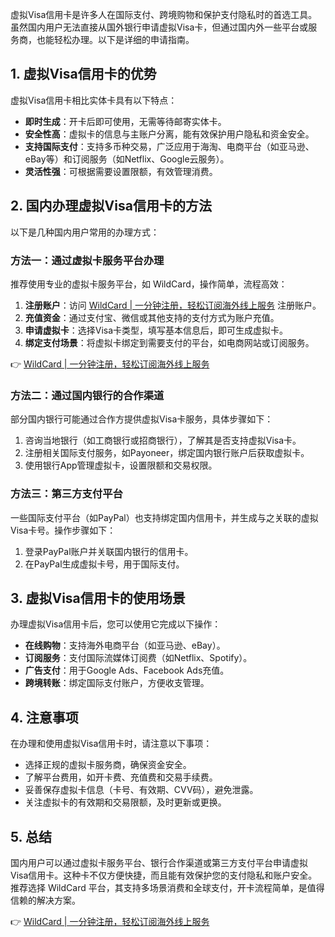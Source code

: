 虚拟Visa信用卡是许多人在国际支付、跨境购物和保护支付隐私时的首选工具。虽然国内用户无法直接从国外银行申请虚拟Visa卡，但通过国内外一些平台或服务商，也能轻松办理。以下是详细的申请指南。

## 1. 虚拟Visa信用卡的优势

虚拟Visa信用卡相比实体卡具有以下特点：

- **即时生成**：开卡后即可使用，无需等待邮寄实体卡。
- **安全性高**：虚拟卡的信息与主账户分离，能有效保护用户隐私和资金安全。
- **支持国际支付**：支持多币种交易，广泛应用于海淘、电商平台（如亚马逊、eBay等）和订阅服务（如Netflix、Google云服务）。
- **灵活性强**：可根据需要设置限额，有效管理消费。

## 2. 国内办理虚拟Visa信用卡的方法

以下是几种国内用户常用的办理方式：

### 方法一：通过虚拟卡服务平台办理

推荐使用专业的虚拟卡服务平台，如 WildCard，操作简单，流程高效：

1. **注册账户**：访问 [WildCard | 一分钟注册，轻松订阅海外线上服务](https://bit.ly/bewildcard) 注册账户。
2. **充值资金**：通过支付宝、微信或其他支持的支付方式为账户充值。
3. **申请虚拟卡**：选择Visa卡类型，填写基本信息后，即可生成虚拟卡。
4. **绑定支付场景**：将虚拟卡绑定到需要支付的平台，如电商网站或订阅服务。

👉 [WildCard | 一分钟注册，轻松订阅海外线上服务](https://bit.ly/bewildcard)

### 方法二：通过国内银行的合作渠道

部分国内银行可能通过合作方提供虚拟Visa卡服务，具体步骤如下：

1. 咨询当地银行（如工商银行或招商银行），了解其是否支持虚拟Visa卡。
2. 注册相关国际支付服务，如Payoneer，绑定国内银行账户后获取虚拟卡。
3. 使用银行App管理虚拟卡，设置限额和交易权限。

### 方法三：第三方支付平台

一些国际支付平台（如PayPal）也支持绑定国内信用卡，并生成与之关联的虚拟Visa卡号。操作步骤如下：

1. 登录PayPal账户并关联国内银行的信用卡。
2. 在PayPal生成虚拟卡号，用于国际支付。

## 3. 虚拟Visa信用卡的使用场景

办理虚拟Visa信用卡后，您可以使用它完成以下操作：

- **在线购物**：支持海外电商平台（如亚马逊、eBay）。
- **订阅服务**：支付国际流媒体订阅费（如Netflix、Spotify）。
- **广告支付**：用于Google Ads、Facebook Ads充值。
- **跨境转账**：绑定国际支付账户，方便收支管理。

## 4. 注意事项

在办理和使用虚拟Visa信用卡时，请注意以下事项：

- 选择正规的虚拟卡服务商，确保资金安全。
- 了解平台费用，如开卡费、充值费和交易手续费。
- 妥善保存虚拟卡信息（卡号、有效期、CVV码），避免泄露。
- 关注虚拟卡的有效期和交易限额，及时更新或更换。

## 5. 总结

国内用户可以通过虚拟卡服务平台、银行合作渠道或第三方支付平台申请虚拟Visa信用卡。这种卡不仅方便快捷，而且能有效保护您的支付隐私和账户安全。推荐选择 WildCard 平台，其支持多场景消费和全球支付，开卡流程简单，是值得信赖的解决方案。

👉 [WildCard | 一分钟注册，轻松订阅海外线上服务](https://bit.ly/bewildcard)